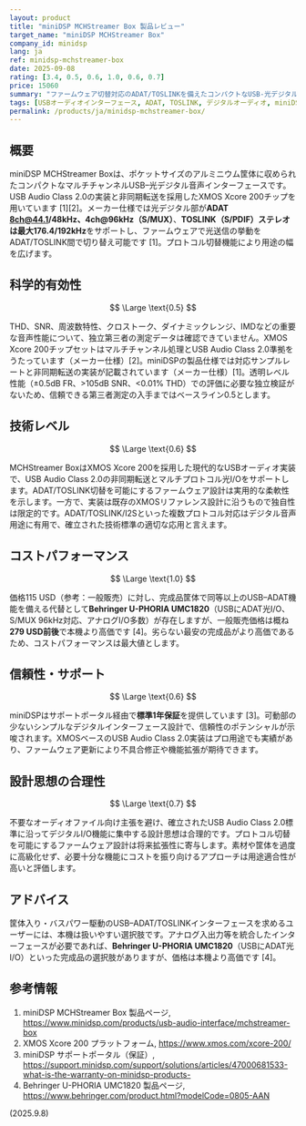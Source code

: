 ```yaml
---
layout: product
title: "miniDSP MCHStreamer Box 製品レビュー"
target_name: "miniDSP MCHStreamer Box"
company_id: minidsp
lang: ja
ref: minidsp-mchstreamer-box
date: 2025-09-08
rating: [3.4, 0.5, 0.6, 1.0, 0.6, 0.7]
price: 15060
summary: "ファームウェア切替対応のADAT/TOSLINKを備えたコンパクトなUSB-光デジタル音声インターフェース（完成品筐体・低価格帯）"
tags: [USBオーディオインターフェース, ADAT, TOSLINK, デジタルオーディオ, miniDSP]
permalink: /products/ja/minidsp-mchstreamer-box/
---
```


## 概要

miniDSP MCHStreamer Boxは、ポケットサイズのアルミニウム筐体に収められたコンパクトなマルチチャンネルUSB–光デジタル音声インターフェースです。USB Audio Class 2.0の実装と非同期転送を採用したXMOS Xcore 200チップを用いています [1][2]。メーカー仕様では光デジタル部が**ADAT 8ch@44.1/48kHz、4ch@96kHz（S/MUX）**、**TOSLINK（S/PDIF）ステレオは最大176.4/192kHz**をサポートし、ファームウェアで光送信の挙動をADAT/TOSLINK間で切り替え可能です [1]。プロトコル切替機能により用途の幅を広げます。

## 科学的有効性

$$ \Large \text{0.5} $$

THD、SNR、周波数特性、クロストーク、ダイナミックレンジ、IMDなどの重要な音声性能について、独立第三者の測定データは確認できていません。XMOS Xcore 200チップセットはマルチチャンネル処理とUSB Audio Class 2.0準拠をうたっています（メーカー仕様）[2]。miniDSPの製品仕様では対応サンプルレートと非同期転送の実装が記載されています（メーカー仕様）[1]。透明レベル性能（±0.5dB FR、>105dB SNR、<0.01% THD）での評価に必要な独立検証がないため、信頼できる第三者測定の入手まではベースライン0.5とします。

## 技術レベル

$$ \Large \text{0.6} $$

MCHStreamer BoxはXMOS Xcore 200を採用した現代的なUSBオーディオ実装で、USB Audio Class 2.0の非同期転送とマルチプロトコル光I/Oをサポートします。ADAT/TOSLINK切替を可能にするファームウェア設計は実用的な柔軟性を示します。一方で、実装は既存のXMOSリファレンス設計に沿うもので独自性は限定的です。ADAT/TOSLINK/I2Sといった複数プロトコル対応はデジタル音声用途に有用で、確立された技術標準の適切な応用と言えます。

## コストパフォーマンス

$$ \Large \text{1.0} $$

価格115 USD（参考：一般販売）に対し、完成品筐体で同等以上のUSB–ADAT機能を備える代替として**Behringer U-PHORIA UMC1820**（USBにADAT光I/O、S/MUX 96kHz対応、アナログI/O多数）が存在しますが、一般販売価格は概ね**279 USD前後**で本機より高価です [4]。劣らない最安の完成品がより高価であるため、コストパフォーマンスは最大値とします。

## 信頼性・サポート

$$ \Large \text{0.6} $$

miniDSPはサポートポータル経由で**標準1年保証**を提供しています [3]。可動部の少ないシンプルなデジタルインターフェース設計で、信頼性のポテンシャルが示唆されます。XMOSベースのUSB Audio Class 2.0実装はプロ用途でも実績があり、ファームウェア更新により不具合修正や機能拡張が期待できます。

## 設計思想の合理性

$$ \Large \text{0.7} $$

不要なオーディオファイル向け主張を避け、確立されたUSB Audio Class 2.0標準に沿ってデジタルI/O機能に集中する設計思想は合理的です。プロトコル切替を可能にするファームウェア設計は将来拡張性に寄与します。素材や筐体を過度に高級化せず、必要十分な機能にコストを振り向けるアプローチは用途適合性が高いと評価します。

## アドバイス

筐体入り・バスパワー駆動のUSB–ADAT/TOSLINKインターフェースを求めるユーザーには、本機は扱いやすい選択肢です。アナログ入出力等を統合したインターフェースが必要であれば、**Behringer U-PHORIA UMC1820**（USBにADAT光I/O）といった完成品の選択肢がありますが、価格は本機より高価です [4]。

## 参考情報

1. miniDSP MCHStreamer Box 製品ページ, https://www.minidsp.com/products/usb-audio-interface/mchstreamer-box  
2. XMOS Xcore 200 プラットフォーム, https://www.xmos.com/xcore-200/  
3. miniDSP サポートポータル（保証）, https://support.minidsp.com/support/solutions/articles/47000681533-what-is-the-warranty-on-minidsp-products-  
4. Behringer U-PHORIA UMC1820 製品ページ, https://www.behringer.com/product.html?modelCode=0805-AAN  

(2025.9.8)

